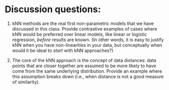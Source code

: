 # Discussion questions: 

1. kNN methods are the real first non-parametric models that we have discussed in this class. Provide contrastive examples of cases where kNN would be preferred over linear models, like linear or logistic regression, *before* results are known. (In other words, it is easy to justify kNN when you have non-linearities in your data, but conceptually when would it be ideal to *start* with kNN approaches?)

2. The core of the kNN approach is the concept of data distances: data points that are closer together are assumed to be more likely to have come from the same underlying distribution. Provide an example where this assumption breaks down (i.e., when distance is not a good measure of similarity).
